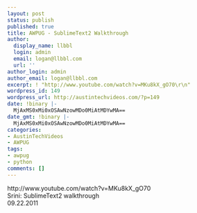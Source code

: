 ```yaml
---
layout: post
status: publish
published: true
title: AWPUG - SublimeText2 Walkthrough
author:
  display_name: llbbl
  login: admin
  email: logan@llbbl.com
  url: ''
author_login: admin
author_email: logan@llbbl.com
excerpt: ! "http://www.youtube.com/watch?v=MKu8kX_gO70\r\n"
wordpress_id: 149
wordpress_url: http://austintechvideos.com/?p=149
date: !binary |-
  MjAxMS0xMi0xOSAwNzowMDo0MiAtMDYwMA==
date_gmt: !binary |-
  MjAxMS0xMi0xOSAwNzowMDo0MiAtMDYwMA==
categories:
- AustinTechVideos
- AWPUG
tags:
- awpug
- python
comments: []
---
```

<p>http://www.youtube.com/watch?v=MKu8kX_gO70<br />
<a id="more"></a><a id="more-149"></a>Srini: SublimeText2 walkthrough<br />
09.22.2011</p>
